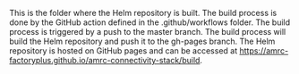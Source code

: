 This is the folder where the Helm repository is built. The build process is done by the GitHub action defined in the .github/workflows folder. The build process is triggered by a push to the master branch. The build process will build the Helm repository and push it to the gh-pages branch. The Helm repository is hosted on GitHub pages and can be accessed at https://amrc-factoryplus.github.io/amrc-connectivity-stack/build.